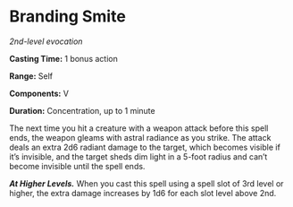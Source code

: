 <title>Branding Smite</title>

# Branding Smite

_2nd-level evocation_

**Casting Time:** 1 bonus action

**Range:** Self

**Components:** V

**Duration:** Concentration, up to 1 minute

The next time you hit a creature with a
weapon attack before this spell ends, the
weapon gleams with astral radiance as you
strike. The attack deals an extra 2d6 radiant
damage to the target, which becomes visible
if it’s invisible, and the target sheds dim
light in a 5-foot radius and can’t become
invisible until the spell ends.

_**At Higher Levels.**_ When you cast this
spell using a spell slot of 3rd level or
higher, the extra damage increases by 1d6 for
each slot level above 2nd.

